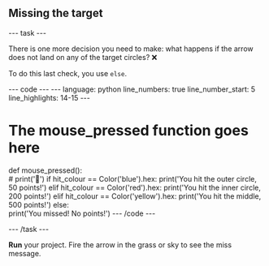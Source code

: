 <h2 class="c-project-heading--task">Missing the target</h2>

--- task ---

There is one more decision you need to make: what happens if the arrow does not land on any of the target circles? ❌ 

To do this last check, you use `else`.

<div class="c-project-code">
--- code ---
---
language: python
line_numbers: true
line_number_start: 5
line_highlights: 14-15
---

# The mouse_pressed function goes here
def mouse_pressed():    
    # print('🎯')
    if hit_colour == Color('blue').hex:
        print('You hit the outer circle, 50 points!')
    elif hit_colour == Color('red').hex:
        print('You hit the inner circle, 200 points!')
    elif hit_colour == Color('yellow').hex:
        print('You hit the middle, 500 points!')
    else:   
        print('You missed! No points!')
--- /code ---
</div>

--- /task ---

**Run** your project. Fire the arrow in the grass or sky to see the miss message.